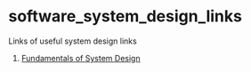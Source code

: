 # software_system_design_links
Links of useful system design links

 1. [Fundamentals of System Design](https://medium.com/hackernoon/fundamentals-of-system-design-part-0-b3e2fe45daec)
